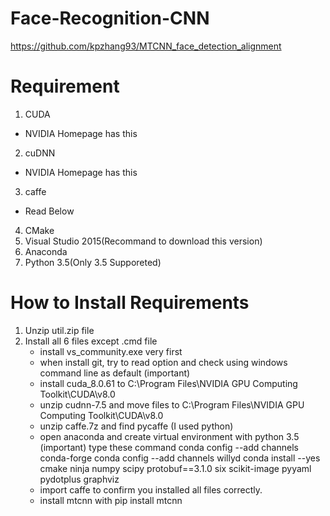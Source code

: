 # Face-Recognition-CNN

https://github.com/kpzhang93/MTCNN_face_detection_alignment

# Requirement
1. CUDA 
  - NVIDIA Homepage has this
2. cuDNN
  - NVIDIA Homepage has this
3. caffe
  - Read Below
4. CMake
5. Visual Studio 2015(Recommand to download this version)
6. Anaconda
7. Python 3.5(Only 3.5 Supporeted)

# How to Install Requirements
1. Unzip util.zip file
2. Install all 6 files except .cmd file
   - install vs_community.exe very first
   - when install git, try to read option and check
     using windows command line as default (important)
   - install cuda_8.0.61 to 
     C:\Program Files\NVIDIA GPU Computing Toolkit\CUDA\v8.0
   - unzip cudnn-7.5 and move files to 
     C:\Program Files\NVIDIA GPU Computing Toolkit\CUDA\v8.0
   - unzip caffe.7z and find pycaffe
     (I used python)
   - open anaconda and create virtual environment with python 3.5 (important)
     type these command
     conda config --add channels conda-forge
     conda config --add channels willyd
     conda install --yes cmake ninja numpy scipy      protobuf==3.1.0 six scikit-image pyyaml pydotplus      graphviz
   - import caffe to confirm you installed all files correctly.
   - install mtcnn with
     pip install mtcnn
    
